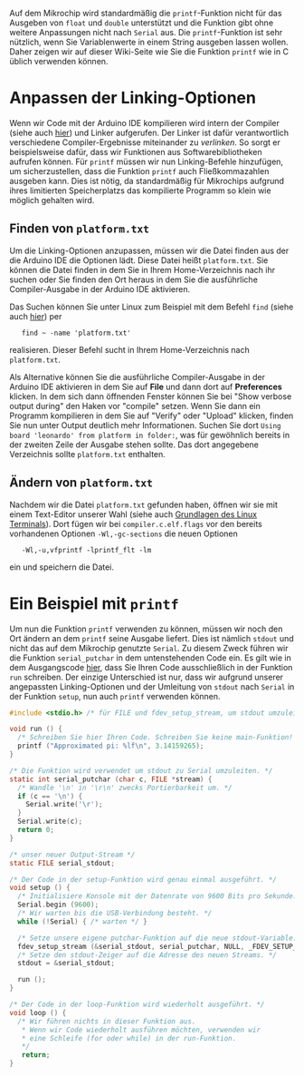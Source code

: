 Auf dem Mikrochip wird standardmäßig die `printf`-Funktion nicht für das
Ausgeben von `float` und `double` unterstützt und die Funktion gibt ohne weitere
Anpassungen nicht nach `Serial` aus.
Die `printf`-Funktion ist sehr nützlich, wenn Sie Variablenwerte in einem String
ausgeben lassen wollen. Daher zeigen wir auf dieser Wiki-Seite wie Sie die
Funktion `printf` wie in C üblich verwenden können.

# Anpassen der Linking-Optionen

Wenn wir Code mit der Arduino IDE kompilieren wird intern der Compiler (siehe
auch [hier](Grundlagen-der-C-Programmierung)) und Linker aufgerufen. Der Linker
ist dafür verantwortlich verschiedene Compiler-Ergebnisse miteinander zu
*verlinken*. So sorgt er beispielsweise dafür, dass wir Funktionen aus
Softwarebibliotheken aufrufen können.
Für `printf` müssen wir nun Linking-Befehle hinzufügen, um sicherzustellen, dass
die Funktion `printf` auch Fließkommazahlen ausgeben kann.
Dies ist nötig, da standardmäßig für Mikrochips aufgrund ihres limitierten
Speicherplatzs das kompilierte Programm so klein wie möglich gehalten wird.

## Finden von `platform.txt`

Um die Linking-Optionen anzupassen, müssen wir die Datei finden aus der die
Arduino IDE die Optionen lädt. Diese Datei heißt `platform.txt`.
Sie können die Datei finden in dem Sie in Ihrem Home-Verzeichnis nach ihr suchen
oder Sie finden den Ort heraus in dem Sie die ausführliche Compiler-Ausgabe
in der Arduino IDE aktivieren.

Das Suchen können Sie unter Linux zum Beispiel mit dem Befehl `find` (siehe auch
[hier](Grundlagen-des-Linux-Terminals#erste-schritte)) per

       find ~ -name 'platform.txt'

realisieren. Dieser Befehl sucht in Ihrem Home-Verzeichnis nach `platform.txt`.

Als Alternative können Sie die ausführliche Compiler-Ausgabe in der Arduino IDE
aktivieren in dem Sie auf **File** und dann dort auf **Preferences** klicken.
In dem sich dann öffnenden Fenster können Sie bei "Show verbose output during"
den Haken vor "compile" setzen. Wenn Sie dann ein Programm kompilieren in dem
Sie auf "Verify" oder "Upload" klicken, finden Sie nun unter Output deutlich
mehr Informationen. Suchen Sie dort
`Using board 'leonardo' from platform in folder:`, was für gewöhnlich bereits
in der zweiten Zeile der Ausgabe stehen sollte.
Das dort angegebene Verzeichnis sollte `platform.txt` enthalten.

## Ändern von `platform.txt`

Nachdem wir die Datei `platform.txt` gefunden haben, öffnen wir sie mit einem
Text-Editor unserer Wahl (siehe auch
[Grundlagen des Linux Terminals](Grundlagen-des-Linux-Terminals#erste-schritte)).
Dort fügen wir bei `compiler.c.elf.flags` vor den bereits vorhandenen Optionen
`-Wl,-gc-sections` die neuen Optionen

       -Wl,-u,vfprintf -lprintf_flt -lm

ein und speichern die Datei.

# Ein Beispiel mit `printf`

Um nun die Funktion `printf` verwenden zu können, müssen wir noch den Ort ändern
an dem `printf` seine Ausgabe liefert. Dies ist nämlich `stdout` und nicht
das auf dem Mikrochip genutzte `Serial`.
Zu diesem Zweck führen wir die Funktion `serial_putchar` in dem untenstehenden
Code ein. Es gilt wie in dem Ausgangscode
[hier](Einrichten-der-Mikrochips#beispiel-für-ausgangscode), dass Sie Ihren Code
ausschließlich in der Funktion `run` schreiben. Der einzige Unterschied ist nur,
dass wir aufgrund unserer angepassten Linking-Optionen und der Umleitung von
`stdout` nach `Serial` in der Funktion `setup`, nun auch `printf` verwenden
können.

```c
#include <stdio.h> /* für FILE und fdev_setup_stream, um stdout umzuleiten */

void run () {
  /* Schreiben Sie hier Ihren Code. Schreiben Sie keine main-Funktion! */
  printf ("Approximated pi: %lf\n", 3.14159265);
}

/* Die Funktion wird verwendet um stdout zu Serial umzuleiten. */
static int serial_putchar (char c, FILE *stream) {
  /* Wandle '\n' in '\r\n' zwecks Portierbarkeit um. */
  if (c == '\n') {
    Serial.write('\r');
  }
  Serial.write(c);
  return 0;
}

/* unser neuer Output-Stream */
static FILE serial_stdout;

/* Der Code in der setup-Funktion wird genau einmal ausgeführt. */
void setup () {
  /* Initialisiere Konsole mit der Datenrate von 9600 Bits pro Sekunde. */
  Serial.begin (9600);
  /* Wir warten bis die USB-Verbindung besteht. */
  while (!Serial) { /* warten */ }

  /* Setze unsere eigene putchar-Funktion auf die neue stdout-Variable. */
  fdev_setup_stream (&serial_stdout, serial_putchar, NULL, _FDEV_SETUP_WRITE);
  /* Setze den stdout-Zeiger auf die Adresse des neuen Streams. */
  stdout = &serial_stdout;

  run ();
}

/* Der Code in der loop-Funktion wird wiederholt ausgeführt. */
void loop () {
  /* Wir führen nichts in dieser Funktion aus.
   * Wenn wir Code wiederholt ausführen möchten, verwenden wir
   * eine Schleife (for oder while) in der run-Funktion.
   */
   return;
}
```
